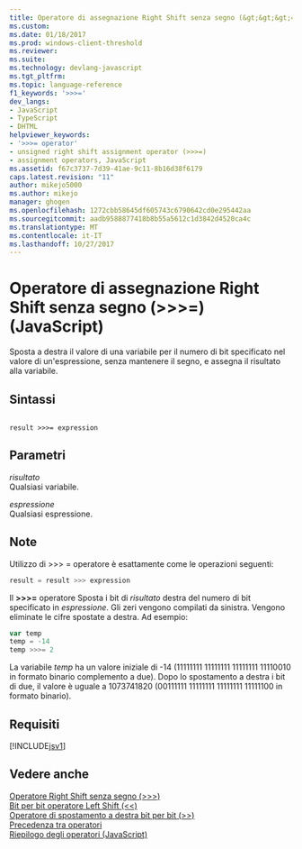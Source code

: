 ```yaml
---
title: Operatore di assegnazione Right Shift senza segno (&gt;&gt;&gt;=) (JavaScript) | Documenti Microsoft
ms.custom: 
ms.date: 01/18/2017
ms.prod: windows-client-threshold
ms.reviewer: 
ms.suite: 
ms.technology: devlang-javascript
ms.tgt_pltfrm: 
ms.topic: language-reference
f1_keywords: '>>>='
dev_langs:
- JavaScript
- TypeScript
- DHTML
helpviewer_keywords:
- '>>>= operator'
- unsigned right shift assignment operator (>>>=)
- assignment operators, JavaScript
ms.assetid: f67c3737-7d39-41ae-9c11-8b16d38f6179
caps.latest.revision: "11"
author: mikejo5000
ms.author: mikejo
manager: ghogen
ms.openlocfilehash: 1272cbb58645df605743c6790642cd0e295442aa
ms.sourcegitcommit: aadb9588877418b8b55a5612c1d3842d4520ca4c
ms.translationtype: MT
ms.contentlocale: it-IT
ms.lasthandoff: 10/27/2017
---
```

# <a name="unsigned-right-shift-assignment-operator-gtgtgt-javascript"></a>Operatore di assegnazione Right Shift senza segno (&gt;&gt;&gt;=) (JavaScript)
Sposta a destra il valore di una variabile per il numero di bit specificato nel valore di un'espressione, senza mantenere il segno, e assegna il risultato alla variabile.  
  
## <a name="syntax"></a>Sintassi  
  
```  
  
result >>>= expression  
```  
  
## <a name="parameters"></a>Parametri  
 *risultato*  
 Qualsiasi variabile.  
  
 *espressione*  
 Qualsiasi espressione.  
  
## <a name="remarks"></a>Note  
 Utilizzo di >>> = operatore è esattamente come le operazioni seguenti:  
  
```JavaScript  
result = result >>> expression  
```  
  
 Il  **>>>=**  operatore Sposta i bit di *risultato* destra del numero di bit specificato in *espressione*. Gli zeri vengono compilati da sinistra. Vengono eliminate le cifre spostate a destra. Ad esempio:  
  
```JavaScript  
var temp  
temp = -14  
temp >>>= 2  
```  
  
 La variabile *temp* ha un valore iniziale di -14 (11111111 11111111 11111111 11110010 in formato binario complemento a due). Dopo lo spostamento a destra i bit di due, il valore è uguale a 1073741820 (00111111 11111111 11111111 11111100 in formato binario).  
  
## <a name="requirements"></a>Requisiti  
 [!INCLUDE[jsv1](../../javascript/misc/includes/jsv1-md.md)]  
  
## <a name="see-also"></a>Vedere anche  
 [Operatore Right Shift senza segno (>>>)](../../javascript/reference/unsigned-right-shift-operator-decrement-javascript.md)   
 [Bit per bit operatore Left Shift (<\<)](../../javascript/reference/bitwise-left-shift-operator-decrement-javascript.md)   
 [Operatore di spostamento a destra bit per bit (>>)](../../javascript/reference/bitwise-right-shift-operator-decrement-javascript.md)   
 [Precedenza tra operatori](../../javascript/operator-subtractprecedence-javascript.md)   
 [Riepilogo degli operatori (JavaScript)](../../javascript/misc/operator-subtractsummary-javascript.md)